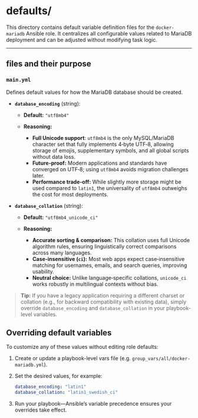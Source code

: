 # defaults/

This directory contains default variable definition files for the `docker-mariadb` Ansible role. It centralizes all configurable values related to MariaDB deployment and can be adjusted without modifying task logic.

---

## files and their purpose

### `main.yml`

Defines default values for how the MariaDB database should be created.

* **`database_encoding`** (string):

  * **Default:** `"utf8mb4"`
  * **Reasoning:**

    * **Full Unicode support**: `utf8mb4` is the only MySQL/MariaDB character set that fully implements 4‑byte UTF‑8, allowing storage of emojis, supplementary symbols, and all global scripts without data loss.
    * **Future‑proof:** Modern applications and standards have converged on UTF‑8; using `utf8mb4` avoids migration challenges later.
    * **Performance trade‑off:** While slightly more storage might be used compared to `latin1`, the universality of `utf8mb4` outweighs the cost for most deployments.

* **`database_collation`** (string):

  * **Default:** `"utf8mb4_unicode_ci"`
  * **Reasoning:**

    * **Accurate sorting & comparison:** This collation uses full Unicode algorithm rules, ensuring linguistically correct comparisons across many languages.
    * **Case‑insensitive (`ci`):** Most web apps expect case‑insensitive matching for usernames, emails, and search queries, improving usability.
    * **Neutral choice:** Unlike language‑specific collations, `unicode_ci` works robustly in multilingual contexts without bias.

> **Tip:** If you have a legacy application requiring a different charset or collation (e.g., for backward compatibility with existing data), simply override `database_encoding` and `database_collation` in your playbook-level variables.

## Overriding default variables

To customize any of these values without editing role defaults:

1. Create or update a playbook-level vars file (e.g. `group_vars/all/docker-mariadb.yml`).
2. Set the desired values, for example:

   ```yaml
   database_encoding: "latin1"
   database_collation: "latin1_swedish_ci"
   ```
3. Run your playbook—Ansible’s variable precedence ensures your overrides take effect.